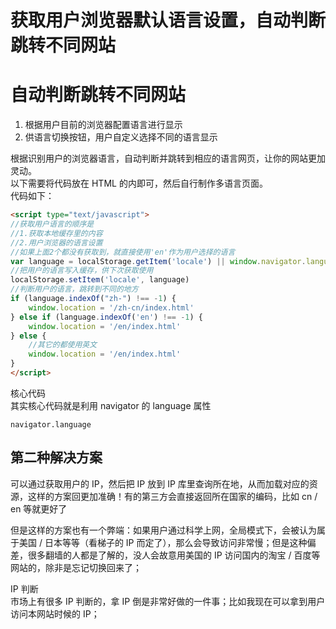 # 获取用户浏览器默认语言设置，自动判断跳转不同网站

# 自动判断跳转不同网站

1. 根据用户目前的浏览器配置语言进行显示
2. 供语言切换按钮，用户自定义选择不同的语言显示

根据识别用户的浏览器语言，自动判断并跳转到相应的语言网页，让你的网站更加灵动。  
以下需要将代码放在 HTML 的内即可，然后自行制作多语言页面。  
代码如下：  
```html
<script type="text/javascript">
//获取用户语言的顺序是
//1.获取本地缓存里的内容
//2.用户浏览器的语言设置
//如果上面2个都没有获取到，就直接使用'en'作为用户选择的语言
var language = localStorage.getItem('locale') || window.navigator.language.toLowerCase() || 'en'
//把用户的语言写入缓存，供下次获取使用
localStorage.setItem('locale', language)
//判断用户的语言，跳转到不同的地方
if (language.indexOf("zh-") !== -1) {
    window.location = '/zh-cn/index.html'
} else if (language.indexOf('en') !== -1) {
    window.location = '/en/index.html'
} else {
    //其它的都使用英文
    window.location = '/en/index.html'
}
</script>
```
核心代码  
其实核心代码就是利用 navigator 的 language 属性  
```code
navigator.language
```
## 第二种解决方案
可以通过获取用户的 IP，然后把 IP 放到 IP 库里查询所在地，从而加载对应的资源，这样的方案回更加准确！有的第三方会直接返回所在国家的编码，比如 cn / en 等就更好了  
  
但是这样的方案也有一个弊端：如果用户通过科学上网，全局模式下，会被认为属于美国 / 日本等等（看梯子的 IP 而定了），那么会导致访问非常慢；但是这种偏差，很多翻墙的人都是了解的，没人会故意用美国的 IP 访问国内的淘宝 / 百度等网站的，除非是忘记切换回来了；  
  
IP 判断  
市场上有很多 IP 判断的，拿 IP 倒是非常好做的一件事；比如我现在可以拿到用户访问本网站时候的 IP；  
